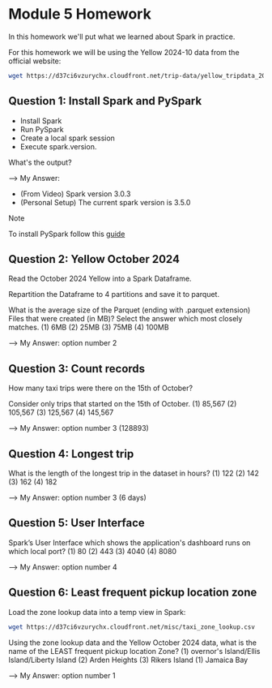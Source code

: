 # Module 5 Homework

In this homework we'll put what we learned about Spark in practice.

For this homework we will be using the Yellow 2024-10 data from the official website: 

```bash
wget https://d37ci6vzurychx.cloudfront.net/trip-data/yellow_tripdata_2024-10.parquet
```


## Question 1: Install Spark and PySpark

- Install Spark
- Run PySpark
- Create a local spark session
- Execute spark.version.

What's the output? 

--> My Answer: 
- (From Video) Spark version 3.0.3
- (Personal Setup) The current spark version is 3.5.0

> [!NOTE]
> To install PySpark follow this [guide](https://github.com/DataTalksClub/data-engineering-zoomcamp/blob/main/05-batch/setup/pyspark.md)


## Question 2: Yellow October 2024

Read the October 2024 Yellow into a Spark Dataframe.

Repartition the Dataframe to 4 partitions and save it to parquet.

What is the average size of the Parquet (ending with .parquet extension) Files that were created (in MB)? Select the answer which most closely matches.
(1) 6MB
(2) 25MB
(3) 75MB
(4) 100MB

--> My Answer: option number 2

## Question 3: Count records 

How many taxi trips were there on the 15th of October?

Consider only trips that started on the 15th of October.
(1) 85,567
(2) 105,567
(3) 125,567
(4) 145,567

--> My Answer: option number 3 (128893)

## Question 4: Longest trip

What is the length of the longest trip in the dataset in hours?
(1) 122
(2) 142
(3) 162
(4) 182

--> My Answer: option number 3 (6 days)

## Question 5: User Interface

Spark’s User Interface which shows the application's dashboard runs on which local port?
(1) 80
(2) 443
(3) 4040
(4) 8080

--> My Answer: option number 4

## Question 6: Least frequent pickup location zone

Load the zone lookup data into a temp view in Spark:

```bash
wget https://d37ci6vzurychx.cloudfront.net/misc/taxi_zone_lookup.csv
```

Using the zone lookup data and the Yellow October 2024 data, what is the name of the LEAST frequent pickup location Zone?
(1) overnor's Island/Ellis Island/Liberty Island
(2) Arden Heights
(3) Rikers Island
(1) Jamaica Bay

--> My Answer: option number 1